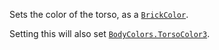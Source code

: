Sets the color of the torso, as a [`BrickColor`](https://create.roblox.com/docs/reference/engine/datatypes/BrickColor).

Setting this will also set [`BodyColors.TorsoColor3`](https://create.roblox.com/docs/reference/engine/classes/BodyColors#TorsoColor3).